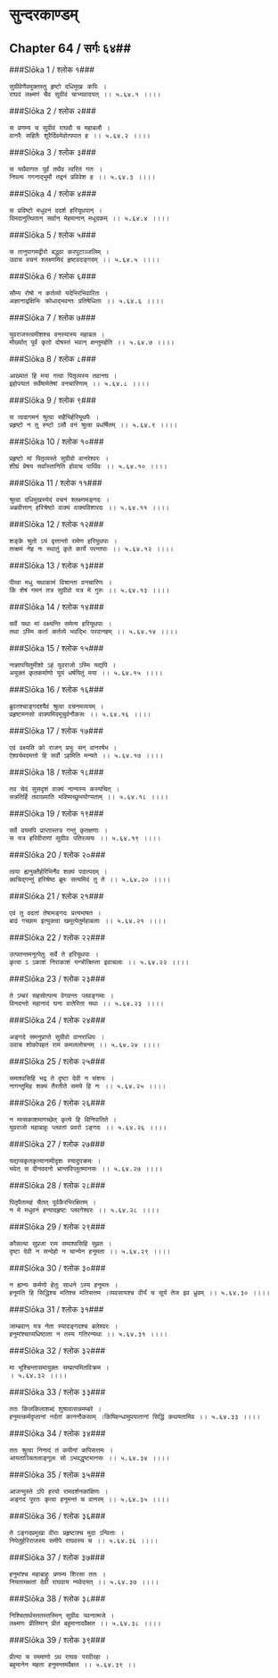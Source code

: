 सुन्दरकाण्डम्
===============================


## Chapter 64  / सर्गः ६४##


###Slōka 1 / श्लोक १###


    सुग्रीवेणैवमुक्तस्तु हृष्टो दधिमुखः कपिः ।
    राघवं लक्ष्मणं चैव सुग्रीवं चाभ्यवादयत् ।। ५.६४.१ ।।।।


###Slōka 2 / श्लोक २###


    स प्रणम्य च सुग्रीवं राघवौ च महाबलौ ।
    वानरैः सहितैः शूरैर्दिवमेवोत्पपात ह ।। ५.६४.२ ।।।।


###Slōka 3 / श्लोक ३###


    स यथैवागतः पूर्वं तथैव त्वरितं गतः ।
    निपत्य गगनाद्भूमौ तद्वनं प्रविवेश ह ।। ५.६४.३ ।।।।


###Slōka 4 / श्लोक ४###


    स प्रविष्टो मधुवनं ददर्श हरियूथपान् ।
    विमदानुत्थितान् सर्वान् मेहमानान् मधूदकम् ।। ५.६४.४ ।।।।


###Slōka 5 / श्लोक ५###


    स तानुपागमद्वीरो बद्ध्वा करपुटाञ्जलिम् ।
    उवाच वचनं श्लक्ष्णमिदं हृष्टवदङ्गदम् ।। ५.६४.५ ।।।।


###Slōka 6 / श्लोक ६###


    सौम्य रोषो न कर्तव्यो यदेभिरभिवारितः ।
    अज्ञानाद्रक्षिभिः क्रोधाद्भवन्तः प्रतिषेधिताः ।। ५.६४.६ ।।।।


###Slōka 7 / श्लोक ७###


    युवराजस्त्वमीशश्च वनस्यास्य महाबल ।
    मौर्ख्यात् पूर्वं कृतो दोषस्तं भवान् क्षन्तुमर्हति ।। ५.६४.७ ।।।।


###Slōka 8 / श्लोक ८###


    आख्यातं हि मया गत्वा पितृव्यस्य तवानघ ।
    इहोपयातं सर्वेषामेतेषां वनचारिणाम् ।। ५.६४.८ ।।।।


###Slōka 9 / श्लोक ९###


    स त्वदागमनं श्रुत्वा सहैभिर्हरियूथपैः ।
    प्रहृष्टो न तु रुष्टो ऽसौ वनं श्रुत्वा प्रधर्षितम् ।। ५.६४.९ ।।।।


###Slōka 10 / श्लोक १०###


    प्रहृष्टो मां पितृव्यस्ते सुग्रीवो वानरेश्वरः ।
    शीघ्रं प्रेषय सर्वांस्तानिति होवाच पार्थिवः ।। ५.६४.१० ।।।।


###Slōka 11 / श्लोक ११###


    श्रुत्वा दधिमुखस्येदं वचनं श्लक्ष्णमङ्गदः ।
    अब्रवीत्तान् हरिश्रेष्ठो वाक्यं वाक्यविशारदः ।। ५.६४.११ ।।।।


###Slōka 12 / श्लोक १२###


    शङ्के श्रुतो ऽयं वृत्तान्तो रामेण हरियूथपाः ।
    तत्क्षमं नेह नः स्थातुं कृते कार्ये परन्तपाः ।। ५.६४.१२ ।।।।


###Slōka 13 / श्लोक १३###


    पीत्वा मधु यथाकामं विश्रान्ता वनचारिणः ।
    किं शेषं गमनं तत्र सुग्रीवो यत्र मे गुरुः ।। ५.६४.१३ ।।।।


###Slōka 14 / श्लोक १४###


    सर्वे यथा मां वक्ष्यन्ति समेत्य हरियूथपाः ।
    तथा ऽस्मि कर्ता कर्तव्ये भवद्भिः परवानहम् ।। ५.६४.१४ ।।।।


###Slōka 15 / श्लोक १५###


    नाज्ञापयितुमीशो ऽहं युवराजो ऽस्मि यद्यपि ।
    अयुक्तं कृतकर्माणो यूयं धर्षयितुं मया ।। ५.६४.१५ ।।।।


###Slōka 16 / श्लोक १६###


    ब्रुवतश्चाङ्गदश्यैवं श्रुत्वा वचनमव्ययम् ।
    प्रहृष्टमनसो वाक्यमिदमूचुर्वनौकसः ।। ५.६४.१६ ।।।।


###Slōka 17 / श्लोक १७###


    एवं वक्ष्यति को राजन् प्रभुः सन् वानरर्षभ ।
    ऐश्वर्यमदमत्तो हि सर्वो ऽहमिति मन्यते ।। ५.६४.१७ ।।।।


###Slōka 18 / श्लोक १८###


    तव चेदं सुसदृशं वाक्यं नान्यस्य कस्यचित् ।
    सन्नतिर्हि तवाख्याति भविष्यच्छुभयोग्यताम् ।। ५.६४.१८ ।।।।


###Slōka 19 / श्लोक १९###


    सर्वे वयमपि प्राप्तास्तत्र गन्तुं कृतक्षणाः ।
    स यत्र हरिवीराणां सुग्रीवः पतिरव्ययः ।। ५.६४.१९ ।।।।


###Slōka 20 / श्लोक २०###


    त्वया ह्यनुक्तैर्हरिभिर्नैव शक्यं पदात्पदम् ।
    क्वचिद्गन्तुं हरिश्रेष्ठ ब्रूमः सत्यमिदं तु ते ।। ५.६४.२० ।।।।


###Slōka 21 / श्लोक २१###


    एवं तु वदतां तेषामङ्गदः प्रत्यभाषत ।
    बाढं गच्छाम इत्युक्त्वा खमुत्पेतुर्महाबलाः ।। ५.६४.२१ ।।।।


###Slōka 22 / श्लोक २२###


    उत्पतन्तमनूत्पेतुः सर्वे ते हरियूथपाः ।
    कृत्वा ऽ ऽकाशं निराकाशं यन्त्रोत्क्षिप्ता इवाचलाः ।। ५.६४.२२ ।।।।


###Slōka 23 / श्लोक २३###


    ते ऽम्बरं सहसोत्पत्य वेगवन्तः प्लवङ्गमाः ।
    विनदन्तो महानादं घना वातेरिता यथा ।। ५.६४.२३ ।।।।


###Slōka 24 / श्लोक २४###


    अङ्गदे समनुप्राप्ते सुग्रीवो वानराधिपः ।
    उवाच शोकोपहतं रामं कमललोचनम् ।। ५.६४.२४ ।।।।


###Slōka 25 / श्लोक २५###


    समाश्वसिहि भद्र ते दृष्टा देवी न संशयः ।
    नागन्तुमिह शक्यं तैरतीते समये हि नः ।। ५.६४.२५ ।।।।


###Slōka 26 / श्लोक २६###


    न मत्सकाशमागच्छेत् कृत्ये हि विनिपातिते ।
    युवराजो महाबाहुः प्लवतां प्रवरो ऽङ्गदः ।। ५.६४.२६ ।।।।


###Slōka 27 / श्लोक २७###


    यद्यप्यकृतकृत्यानामीदृशः स्यादुपक्रमः ।
    भवेत् स दीनवदनो भ्रान्तविप्लुतमानसः ।। ५.६४.२७ ।।।।


###Slōka 28 / श्लोक २८###


    पितृपैतामहं चैतत् पूर्वकैरभिरक्षितम् ।
    न मे मधुवनं हन्यादहृष्टः प्लवगेश्वरः ।। ५.६४.२८ ।।।।


###Slōka 29 / श्लोक २९###


    कौसल्या सुप्रजा राम समाश्वसिहि सुव्रत ।
    दृष्टा देवी न सन्देहो न चान्येन हनूमता ।। ५.६४.२९ ।।।।


###Slōka 30 / श्लोक ३०###


    न ह्यन्यः कर्मणो हेतुः साधने ऽस्य हनूमतः ।
    हनूमति हि सिद्धिश्च मतिश्च मतिसत्तम ।व्यवसायश्च वीर्यं च सूर्य तेज इव ध्रुवम् ।। ५.६४.३० ।।।।


###Slōka 31 / श्लोक ३१###


    जाम्बवान् यत्र नेता स्यादङ्गदश्च बलेश्वरः ।
    हनुमांश्चाप्यधिष्ठाता न तस्य गतिरन्यथा ।। ५.६४.३१ ।।।।


###Slōka 32 / श्लोक ३२###


    मा भूश्चिन्तासमायुक्तः सम्प्रत्यमितविक्रम ।
    । ५.६४.३२ ।।।।


###Slōka 33 / श्लोक ३३###


    ततः किलकिलाशब्दं शुश्रावासन्नमम्बरे ।
    हनुमत्कर्मदृप्तानां नर्दतां काननौकसाम् ।किष्किन्धामुपयातानां सिद्धिं कथयतामिव ।। ५.६४.३३ ।।।।


###Slōka 34 / श्लोक ३४###


    ततः श्रुत्वा निनादं तं कपीनां कपिसत्तमः ।
    आयताञ्चितलाङ्गूलः सो ऽभवद्धृष्टमानसः ।। ५.६४.३४ ।।।।


###Slōka 35 / श्लोक ३५###


    आजग्मुस्ते ऽपि हरयो रामदर्शनकांक्षिणः ।
    अङ्गदं पुरतः कृत्वा हनूमन्तं च वानरम् ।। ५.६४.३५ ।।।।


###Slōka 36 / श्लोक ३६###


    ते ऽङ्गदप्रमुखा वीराः प्रहृष्टाश्च मुदा ऽन्विताः ।
    निपेतुर्हरिराजस्य समीपे राघवस्य च ।। ५.६४.३६ ।।।।


###Slōka 37 / श्लोक ३७###


    हनुमांश्च महाबाहुः प्रणम्य शिरसा ततः ।
    नियतामक्षतां देवीं राघवाय न्यवेदयत् ।। ५.६४.३७ ।।।।


###Slōka 38 / श्लोक ३८###


    निश्चितार्थस्ततस्तस्मिन् सुग्रीवः पवनात्मजे ।
    लक्ष्मणः प्रीतिमान् प्रीतं बहुमानादवैक्षत ।। ५.६४.३८ ।।।।


###Slōka 39 / श्लोक ३९###


    प्रीत्या च रममाणो ऽथ राघवः परवीरहा ।
    बहुमानेन महता हनुमन्तमवैक्षत ।। ५.६४.३९ ।।


